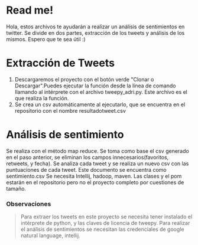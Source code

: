 ﻿# Read me!

Hola, estos archivos te ayudarán a realizar un análisis de sentimientos en twitter. Se divide en dos partes, extracción de los tweets y análisis de los mismos. Espero que te sea útil :)  


# Extracción de Tweets

1. Descargaremos el proyecto con el botón verde "Clonar o Descargar".Puedes ejecutar la función desde la línea de comando llamando al intérprete con el archivo tweepy_adri.py. Este archivo es el que realiza la función.  
2. Se crea un csv automáticamente al ejecutarlo, que se encuentra en el repositorio con el nombre resultadotweet.csv

# Análisis de sentimiento
Se realiza con el método map reduce. Se toma como base el csv generado en el paso anterior, se eliminan los campos innecesarios(favoritos, retweets, y fecha).
Se analiza cada tweet y se realiza un nuevo csv con las puntuaciones de cada tweet. Este documento se encuentra como sentimiento.csv
Se necesita Intellij, hadoop, maven. 
Las clases y el pom estarán en el repositorio pero no el proyecto completo por cuestiones de tamaño.

### Observaciones
> Para extraer los tweets en este proyecto se necesita tener instalado el intérprete de python, y las claves de licencia de tweepy.
> Para realizar el análisis de sentimientos se necesitan las credenciales de google natural language, intellij.
